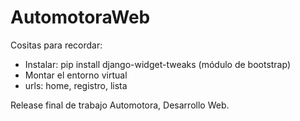 # AutomotoraWeb

Cositas para recordar:

- Instalar: pip install django-widget-tweaks (módulo de bootstrap)
- Montar el entorno virtual
- urls: home, registro, lista

Release final de trabajo Automotora, Desarrollo Web.
